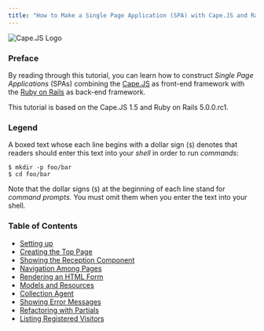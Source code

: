```yaml
---
title: "How to Make a Single Page Application (SPA) with Cape.JS and Rails - A Tutorial"
---
```


![Cape.JS Logo](https://cdn.rawgit.com/capejs/capejs/master/doc/logo/capejs.svg)

### Preface

By reading through this tutorial,
you can learn how to construct _Single Page Applications_ (SPAs)
combining the [Cape.JS](https://github.com/capejs/capejs) as front-end framework
with the [Ruby on Rails](https://github.com/rails/rails) as back-end framework.

This tutorial is based on the Cape.JS 1.5 and Ruby on Rails 5.0.0.rc1.

### Legend

A boxed text whose each line begins with a dollar sign (`$`) denotes that readers
should enter this text into your _shell_ in order to run _commands_:

```text
$ mkdir -p foo/bar
$ cd foo/bar
```

Note that the dollar signs (`$`) at the beginning of each line stand for _command prompts._
You must omit them when you enter the text into your shell.

### Table of Contents

* [Setting up](./01_setting_up)
* [Creating the Top Page](./02_creating_top_page)
* [Showing the Reception Component](./03_showing_reception_component)
* [Navigation Among Pages](./04_navigation_among_pages)
* [Rendering an HTML Form](./05_form_for)
* [Models and Resources](./06_models_and_resources)
* [Collection Agent](./07_collection_agent)
* [Showing Error Messages](./08_error_messages)
* [Refactoring with Partials](./09_partial)
* [Listing Registered Visitors](./10_listing_visitors)
